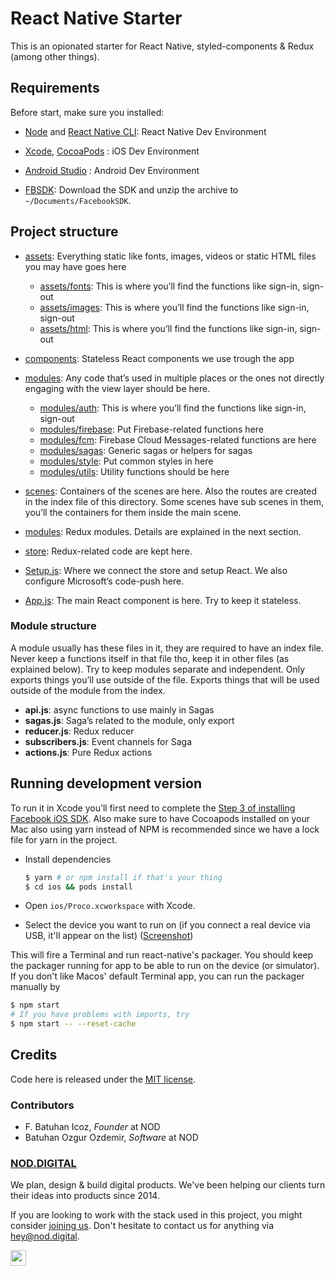 # React Native Starter

This is an opionated starter for React Native, styled-components & Redux (among other things). 

## Requirements
Before start, make sure you installed:

- [Node](https://nodejs.org) and [React Native CLI](http://facebook.github.io/react-native/docs/getting-started.html): React Native Dev Environment


- [Xcode](https://developer.apple.com/xcode/), [CocoaPods](https://cocoapods.org/) : iOS Dev Environment
- [Android Studio](https://developer.android.com/studio/index.html) : Android Dev Environment
- [FBSDK](https://origincache.facebook.com/developers/resources/?id=facebook-ios-sdk-current.zip): Download the SDK and unzip the archive to `~/Documents/FacebookSDK`.

## Project structure

- [assets](./src/assets): Everything static like fonts, images, videos or static HTML files you may have goes here
    - [assets/fonts](./src/assets/auth): This is where you’ll find the functions like sign-in, sign-out
    - [assets/images](./src/assets/images): This is where you’ll find the functions like sign-in, sign-out
    - [assets/html](./src/assets/html): This is where you’ll find the functions like sign-in, sign-out

- [components](./src/components): Stateless React components we use trough the app 
- [modules](./src/modules): Any code that’s used in multiple places or the ones not directly engaging with the view layer should be here.
    - [modules/auth](./src/modules/auth): This is where you’ll find the functions like sign-in, sign-out
    - [modules/firebase](./src/modules/firebase): Put Firebase-related functions here
    - [modules/fcm](./src/modules/fcm): Firebase Cloud Messages-related functions are here
    - [modules/sagas](./src/modules/sagas): Generic sagas or helpers for sagas
    - [modules/style](./src/modules/style): Put common styles in here
    - [modules/utils](./src/modules/utils): Utility functions should be here
- [scenes](./src/scenes): Containers of the scenes are here. Also the routes are created in the index file of this directory. Some scenes have sub scenes in them, you’ll the containers for them inside the main scene.
- [modules](./src/modules): Redux modules. Details are explained in the next section.
- [store](./src/store): Redux-related code are kept here.
- [Setup.js](./src/Setup.js): Where we connect the store and setup React. We also configure Microsoft’s code-push here.
- [App.js](./src/App.js): The main React component is here. Try to keep it stateless. 

### Module structure 

A module usually has these files in it, they are required to have an index file. Never keep a functions itself in that file tho, keep it in other files (as explained below). Try to keep modules separate and independent. Only exports things you’ll use outside of the file. Exports things that will be used outside of the module from the index.

- **api.js**: async functions to use mainly in Sagas
- **sagas.js**: Saga’s related to the module, only export
- **reducer.js**: Redux reducer
- **subscribers.js**: Event channels for Saga
- **actions.js**: Pure Redux actions

## Running development version

To run it in Xcode you’ll first need to complete the [Step 3 of installing Facebook iOS SDK](https://developers.facebook.com/docs/ios/getting-started).
Also make sure to have Cocoapods installed on your Mac also using yarn instead of NPM is recommended since we have a lock file for yarn in the project.

* Install dependencies 

  ```bash
  $ yarn # or npm install if that's your thing
  $ cd ios && pods install
  ```

* Open `ios/Proco.xcworkspace` with Xcode.
* Select the device you want to run on (if you connect a real device via USB, it'll appear on the list) ([Screenshot](https://cloud.githubusercontent.com/assets/698079/20267596/20b61b60-aa84-11e6-8959-13489e930f10.png))
  
This will fire a Terminal and run react-native's packager. You should keep the packager running for app to be able to run on the device (or simulator). If you don't like Macos' default Terminal app, you can run the packager manually by

  ```bash
  $ npm start 
  # If you have problems with imports, try
  $ npm start -- --reset-cache
  ```


## Credits

Code here is released under the [MIT license](LICENSE). 


### Contributors

- F. Batuhan Icoz, _Founder_ at NOD
- Batuhan Ozgur Ozdemir, _Software_ at NOD


### [NOD.DIGITAL](https://nod.digital/?ref=_nod-github_)

We plan, design & build digital products. We've been helping our clients turn their ideas into products since 2014.

If you are looking to work with the stack used in this project, you might consider [joining us](https://nod.digital/join-us). Don't hesitate to contact us for anything via [hey@nod.digital](mailto:hey@nod.digital).

<img src="https://nod.digital/images/logos/nodgroup-mini.png" height="25px" />

